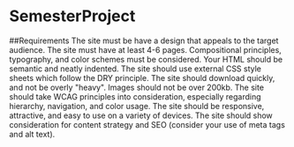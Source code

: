 # SemesterProject

##Requirements
The site must be have a design that appeals to the target audience.
The site must have at least 4-6 pages.
Compositional principles, typography, and color schemes must be considered.
Your HTML should be semantic and neatly indented.
The site should use external CSS style sheets which follow the DRY principle.
The site should download quickly, and not be overly "heavy". Images should not be over 200kb.
The site should take WCAG principles into consideration, especially regarding hierarchy, navigation, and color usage.
The site should be responsive, attractive, and easy to use on a variety of devices.
The site should show consideration for content strategy and SEO (consider your use of meta tags and alt text).
